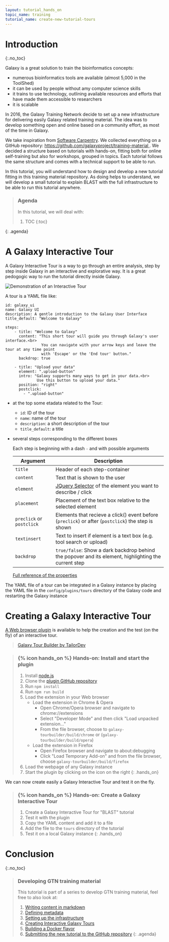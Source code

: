 ```yaml
---
layout: tutorial_hands_on
topic_name: training
tutorial_name: create-new-tutorial-tours
---
```


# Introduction
{:.no_toc}

Galaxy is a great solution to train the bioinformatics concepts:

- numerous bioinformatics tools are available (almost 5,000 in the ToolShed)
- it can be used by people without amy computer science skills
- it trains to use technology, outlining available resources and efforts that have made them accessible to researchers
- it is scalable

In 2016, the Galaxy Training Network decide to set up a new infrastructure for delivering easily Galaxy related training material. The idea was to develop something open and online based on a community effort, as most of the time in Galaxy.

We take inspiration from [Software Carpentry](https://software-carpentry.org). We collected everything on a GitHub repository: [https://github.com/galaxyproject/training-material ](https://github.com/galaxyproject/training-material). We decided a structure based on tutorials with hands-on, fitting both for online self-training but also for workshops, grouped in topics. Each tutorial follows the same structure and comes with a technical support to be able to run.

In this tutorial, you will understand how to design and develop a new tutorial fitting in this training material repository. As doing helps to understand, we will develop a small tutorial to explain BLAST with the full infrastructure to be able to run this tutorial anywhere.

> ### Agenda
>
> In this tutorial, we will deal with:
>
> 1. TOC
> {:toc}
>
{: .agenda}

# A Galaxy Interactive Tour

A Galaxy Interactive Tour is a way to go through an entire analysis, step by step inside Galaxy in an interactive and explorative way. It is a great pedogogic way to run the tutorial directly inside Galaxy.

![Demonstration of an Interactive Tour](../../../dev/images/galaxy_tour_demo.gif "Demonstration of an Interactive Tour")

A tour is a YAML file like:

```
id: galaxy_ui
name: Galaxy UI
description: A gentle introduction to the Galaxy User Interface
title_default: "Welcome to Galaxy"

steps:
    - title: "Welcome to Galaxy"
      content: "This short tour will guide you through Galaxy's user interface.<br>
                You can navigate with your arrow keys and leave the tour at any time point
                with 'Escape' or the 'End tour' button."
      backdrop: true

    - title: "Upload your data"
      element: ".upload-button"
      intro: "Galaxy supports many ways to get in your data.<br>
              Use this button to upload your data."
      position: "right"
      postclick:
        - ".upload-button"
```

- at the top some etadata related to the Tour:
    - `id`: ID of the tour
    - `name`: name of the tour
    - `description`: a short description of the tour
    - `title_default`: a title
- several steps corresponding to the different boxes

    Each step is beginning with a dash `-` and with possible arguments

    Argument | Description
    ---  | ---
    `title`  | Header of each step-container
    `content` | Text that is shown to the user
    `element` | [JQuery Selector](https://api.jquery.com/category/selectors/) of the element you want to describe / click
    `placement` | Placement of the text box relative to the selected element
    `preclick` or `postclick` | Elements that recieve a click() event before (`preclick`) or after (`postclick`) the step is shown
    `textinsert` | Text to insert if element is a text box (e.g. tool search or upload)
    `backdrop` | `true/false`:  Show a dark backdrop behind the popover and its element, highlighting the current step

    [Full reference of the properties](https://bootstraptour.com/api/)

The YAML file of a tour can be integrated in a Galaxy instance by placing the YAML file in the `config/plugins/tours` directory of the Galaxy code and restarting the Galaxy instance

# Creating a Galaxy Interactive Tour

[A Web browser plugin](https://github.com/TailorDev/galaxy-tourbuilder) is available to help the creation and the test (on the fly) of an interactive tour.

<blockquote class="imgur-embed-pub" lang="en" data-id="a/0YVvz"><a href="//imgur.com/a/0YVvz">Galaxy Tour Builder by TailorDev</a></blockquote><script async src="//s.imgur.com/min/embed.js" charset="utf-8"></script>

> ### {% icon hands_on %} Hands-on: Install and start the plugin
>
> 1. Install [node.js](https://nodejs.org/en/)
> 2. Clone the [plugin GitHub repository](https://github.com/TailorDev/galaxy-tourbuilder)
> 3. Run `npm install`
> 4. Run `npm run build`
> 5. Load the extension in your Web browser
>    - Load the extension in Chrome & Opera
>       - Open Chrome/Opera browser and navigate to chrome://extensions
>       - Select "Developer Mode" and then click "Load unpacked extension..."
>       - From the file browser, choose to `galaxy-tourbuilder/build/chrome` or (`galaxy-tourbuilder/build/opera`)
>    - Load the extension in Firefox
>       - Open Firefox browser and navigate to about:debugging
>       - Click "Load Temporary Add-on" and from the file browser, choose `galaxy-tourbuilder/build/firefox`
> 6. Load the webpage of any Galaxy instance
> 7. Start the plugin by clicking on the icon on the right
{: .hands_on}

We can now create easily a Galaxy Interactive Tour and test it on the fly.

> ### {% icon hands_on %} Hands-on: Create a Galaxy Interactive Tour
>
> 1. Create a Galaxy Interactive Tour for "BLAST" tutorial
> 2. Test it with the plugin
> 3. Copy the YAML content and add it to a file
> 2. Add the file to the `tours` directory of the tutorial
> 3. Test it on a local Galaxy instance
{: .hands_on}

# Conclusion
{:.no_toc}

> ### Developing GTN training material
>
> This tutorial is part of a series to develop GTN training material, feel free to also look at:
>
> 1. [Writing content in markdown](../create-new-tutorial-content/tutorial.html)
> 1. [Defining metadata](../create-new-tutorial-metadata/tutorial.html)
> 1. [Setting up the infrastructure](../create-new-tutorial-jekyll/tutorial.html)
> 1. [Creating Interactive Galaxy Tours](../create-new-tutorial-tours/tutorial.html)
> 1. [Building a Docker flavor](../create-new-tutorial-docker/tutorial.html)
> 1. [Submitting the new tutorial to the GitHub repository](../../../dev/tutorials/github-contribution/slides.html)
{: .agenda}
